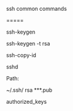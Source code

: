 ssh common commands

=====


ssh-keygen

  ssh-keygen -t rsa


ssh-copy-id

sshd


Path:

~/.ssh/
  rsa
  ***.pub
  
  authorized_keys
